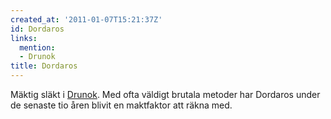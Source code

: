 ```yaml
---
created_at: '2011-01-07T15:21:37Z'
id: Dordaros
links:
  mention:
  - Drunok
title: Dordaros
---
```


Mäktig släkt i [Drunok]. Med ofta väldigt brutala metoder har Dordaros under de senaste tio åren
blivit en maktfaktor att räkna med.

  [Drunok]: Drunok
